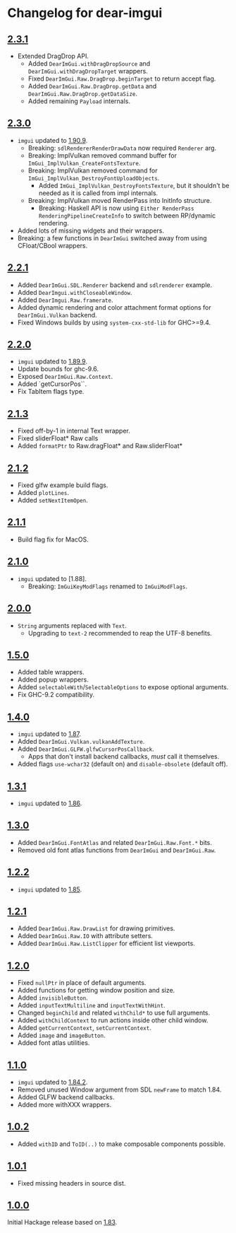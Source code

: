 # Changelog for dear-imgui

## [2.3.1]

- Extended DragDrop API.
  * Added `DearImGui.withDragDropSource` and `DearImGui.withDragDropTarget` wrappers.
  * Fixed `DearImGui.Raw.DragDrop.beginTarget` to return accept flag.
  * Added `DearImGui.Raw.DragDrop.getData` and `DearImGui.Raw.DragDrop.getDataSize`.
  * Added remaining `Payload` internals.

## [2.3.0]

- `imgui` updated to [1.90.9].
    * Breaking: `sdlRendererRenderDrawData` now required `Renderer` arg.
    * Breaking: ImplVulkan removed command buffer for `ImGui_ImplVulkan_CreateFontsTexture`.
    * Breaking: ImplVulkan removed command for `ImGui_ImplVulkan_DestroyFontUploadObjects`.
      + Added `ImGui_ImplVulkan_DestroyFontsTexture`, but it shouldn't be needed as it is called from impl internals.
    * Breaking: ImplVulkan moved RenderPass into InitInfo structure.
      + Breaking: Haskell API is now using `Either RenderPass RenderingPipelineCreateInfo` to switch between RP/dynamic rendering.
- Added lots of missing widgets and their wrappers.
- Breaking: a few functions in `DearImGui` switched away from using CFloat/CBool wrappers.

## [2.2.1]

- Added `DearImGui.SDL.Renderer` backend and `sdlrenderer` example.
- Added `DearImgui.withCloseableWindow`.
- Added `DearImgui.Raw.framerate`.
- Added dynamic rendering and color attachment format options for `DearImGui.Vulkan` backend.
- Fixed Windows builds by using `system-cxx-std-lib` for GHC>=9.4.

## [2.2.0]

- `imgui` updated to [1.89.9].
- Update bounds for ghc-9.6.
- Exposed `DearImGui.Raw.Context`.
- Added `getCursorPos``.
- Fix TabItem flags type.

## [2.1.3]

- Fixed off-by-1 in internal Text wrapper.
- Fixed sliderFloat* Raw calls
- Added `formatPtr` to Raw.dragFloat* and Raw.sliderFloat*

## [2.1.2]

- Fixed glfw example build flags.
- Added `plotLines`.
- Added `setNextItemOpen`.

## [2.1.1]

- Build flag fix for MacOS.

## [2.1.0]

- `imgui` updated to [1.88].
    * Breaking: `ImGuiKeyModFlags` renamed to `ImGuiModFlags`.

## [2.0.0]

- `String` arguments replaced with `Text`.
  * Upgrading to `text-2` recommended to reap the UTF-8 benefits.

## [1.5.0]

- Added table wrappers.
- Added popup wrappers.
- Added `selectableWith`/`SelectableOptions` to expose optional arguments.
- Fix GHC-9.2 compatibility.

## [1.4.0]

- `imgui` updated to [1.87].
- Added `DearImGui.Vulkan.vulkanAddTexture`.
- Added `DearImGui.GLFW.glfwCursorPosCallback`.
  * Apps that don't install backend callbacks, *must* call it themselves.
- Added flags `use-wchar32` (default on) and `disable-obsolete` (default off).

## [1.3.1]

- `imgui` updated to [1.86].

## [1.3.0]

- Added `DearImGui.FontAtlas` and related `DearImGui.Raw.Font.*` bits.
- Removed old font atlas functions from `DearImGui` and `DearImGui.Raw`.

## [1.2.2]

- `imgui` updated to [1.85].

## [1.2.1]

- Added `DearImGui.Raw.DrawList` for drawing primitives.
- Added `DearImGui.Raw.IO` with attribute setters.
- Added `DearImGui.Raw.ListClipper` for efficient list viewports.

## [1.2.0]

- Fixed `nullPtr` in place of default arguments.
- Added functions for getting window position and size.
- Added `invisibleButton`.
- Added `inputTextMultiline` and `inputTextWithHint`.
- Changed `beginChild` and related `withChild*` to use full arguments.
- Added `withChildContext` to run actions inside other child window.
- Added `getCurrentContext`, `setCurrentContext`.
- Added `image` and `imageButton`.
- Added font atlas utilities.

## [1.1.0]

- `imgui` updated to [1.84.2].
- Removed unused Window argument from SDL `newFrame` to match 1.84.
- Added GLFW backend callbacks.
- Added more withXXX wrappers.

## [1.0.2]

- Added `withID` and `ToID(..)` to make composable components possible.

## [1.0.1]

- Fixed missing headers in source dist.

## [1.0.0]

Initial Hackage release based on [1.83].

[1.0.0]: https://github.com/haskell-game/dear-imgui.hs/tree/v1.0.0
[1.0.1]: https://github.com/haskell-game/dear-imgui.hs/tree/v1.0.1
[1.0.2]: https://github.com/haskell-game/dear-imgui.hs/tree/v1.0.2
[1.1.0]: https://github.com/haskell-game/dear-imgui.hs/tree/v1.1.0
[1.2.0]: https://github.com/haskell-game/dear-imgui.hs/tree/v1.2.0
[1.2.1]: https://github.com/haskell-game/dear-imgui.hs/tree/v1.2.1
[1.2.2]: https://github.com/haskell-game/dear-imgui.hs/tree/v1.2.2
[1.3.0]: https://github.com/haskell-game/dear-imgui.hs/tree/v1.3.0
[1.3.1]: https://github.com/haskell-game/dear-imgui.hs/tree/v1.3.1
[1.4.0]: https://github.com/haskell-game/dear-imgui.hs/tree/v1.4.0
[1.5.0]: https://github.com/haskell-game/dear-imgui.hs/tree/v1.5.0
[2.0.0]: https://github.com/haskell-game/dear-imgui.hs/tree/v2.0.0
[2.1.0]: https://github.com/haskell-game/dear-imgui.hs/tree/v2.1.0
[2.1.1]: https://github.com/haskell-game/dear-imgui.hs/tree/v2.1.1
[2.1.2]: https://github.com/haskell-game/dear-imgui.hs/tree/v2.1.2
[2.1.3]: https://github.com/haskell-game/dear-imgui.hs/tree/v2.1.3
[2.2.0]: https://github.com/haskell-game/dear-imgui.hs/tree/v2.2.0
[2.2.1]: https://github.com/haskell-game/dear-imgui.hs/tree/v2.2.1
[2.3.0]: https://github.com/haskell-game/dear-imgui.hs/tree/v2.3.0
[2.3.1]: https://github.com/haskell-game/dear-imgui.hs/tree/v2.3.1

[1.90.9]: https://github.com/ocornut/imgui/releases/tag/v1.90.9
[1.89.9]: https://github.com/ocornut/imgui/releases/tag/v1.89.9
[1.87]: https://github.com/ocornut/imgui/releases/tag/v1.87
[1.86]: https://github.com/ocornut/imgui/releases/tag/v1.86
[1.85]: https://github.com/ocornut/imgui/releases/tag/v1.85
[1.84.2]: https://github.com/ocornut/imgui/releases/tag/v1.84.2
[1.83]: https://github.com/ocornut/imgui/releases/tag/v1.83
